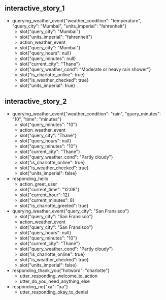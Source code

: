 ## interactive_story_1
* querying_weather_event{"weather_condition": "temperature", "query_city": "Mumbai", "units_imperial": "fahrenheit"}
    - slot{"query_city": "Mumbai"}
    - slot{"units_imperial": "fahrenheit"}
    - action_weather_event
    - slot{"query_city": "Mumbai"}
    - slot{"query_hours": null}
    - slot{"query_minutes": null}
    - slot{"current_city": "Thane"}
    - slot{"query_weather_cond": "Moderate or heavy rain shower"}
    - slot{"is_charlotte_online": true}
    - slot{"is_weather_checked": true}
    - slot{"units_imperial": true}

## interactive_story_2
* querying_weather_event{"weather_condition": "rain", "query_minutes": "10", "time": "minutes"}
    - slot{"query_minutes": "10"}
    - action_weather_event
    - slot{"query_city": "Thane"}
    - slot{"query_hours": null}
    - slot{"query_minutes": "10"}
    - slot{"current_city": "Thane"}
    - slot{"query_weather_cond": "Partly cloudy"}
    - slot{"is_charlotte_online": true}
    - slot{"is_weather_checked": true}
    - slot{"units_imperial": false}
* responding_hello
    - action_greet_user
    - slot{"current_time": "12:08"}
    - slot{"current_hour": 12}
    - slot{"current_minutes": 8}
    - slot{"is_charlotte_greeted": true}
* querying_weather_event{"query_city": "San Fransisco"}
    - slot{"query_city": "San Fransisco"}
    - action_weather_event
    - slot{"query_city": "San Fransisco"}
    - slot{"query_hours": null}
    - slot{"query_minutes": "10"}
    - slot{"current_city": "Thane"}
    - slot{"query_weather_cond": "Partly cloudy"}
    - slot{"is_charlotte_online": true}
    - slot{"is_weather_checked": true}
    - slot{"units_imperial": false}
* responding_thank_you{"hotword": "charlotte"}
    - utter_responding_welcome_to_action
    - utter_do_you_need_anything_else
* responding_no{"xa": "xa"}
    - utter_responding_okay_to_denial

